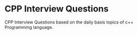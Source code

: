 # CPP Interview Questions
CPP Interview Questions based on the daily basis topics of c++ Programming language. 

